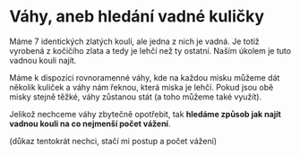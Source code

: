 # Váhy, aneb hledání vadné kuličky

Máme 7 identických zlatých koulí, ale jedna z nich je vadná. Je totiž vyrobená z kočičího zlata a tedy je lehčí než ty ostatní. Naším úkolem je tuto vadnou kouli najít.

Máme k dispozici rovnoramenné váhy, kde na každou misku můžeme dát několik kuliček a váhy nám řeknou, která miska je lehčí. Pokud jsou obě misky stejně těžké, váhy zůstanou stát (a toho můžeme také využít).

Jelikož nechceme váhy zbytečně opotřebit, tak **hledáme způsob jak najít vadnou kouli na co nejmenší počet vážení**.

(důkaz tentokrát nechci, stačí mi postup a počet vážení)
